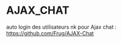 AJAX_CHAT
=========

auto login des utilisateurs nk pour Ajax chat : https://github.com/Frug/AJAX-Chat
